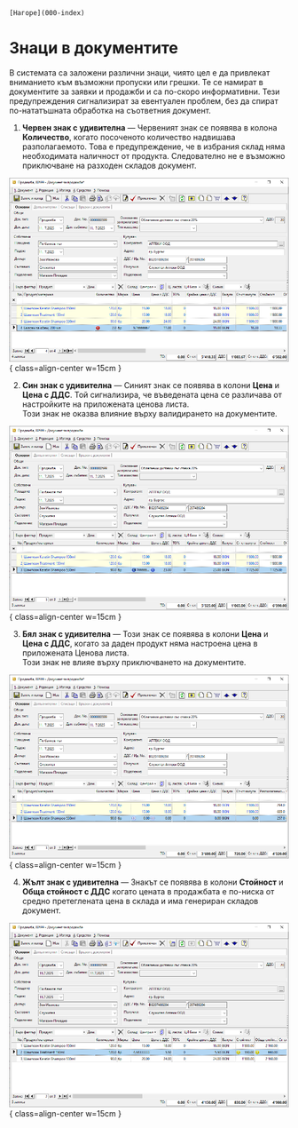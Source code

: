 ```{only} html
[Нагоре](000-index)
```

# Знаци в документите

В системата са заложени различни знаци, чиято цел е да привлекат вниманието към възможни пропуски или грешки. Те се намират в документите за заявки и продажби и са по-скоро информативни. Тези предупреждения сигнализират за евентуален проблем, без да спират по-нататъшната обработка на съответния документ.  

1) **Червен знак с удивителна** — Червеният знак се появява в колона **Количество**, когато посоченото количество надвишава разполагаемото. Това е предупреждение, че в избрания склад няма необходимата наличност от продукта. Следователно не е възможно приключване на разходен складов документ.

![](909-clues1.png){ class=align-center w=15cm }

2) **Син знак с удивителна** — Синият знак се появява в колони **Цена** и **Цена с ДДС**. Той сигнализира, че въведената цена се различава от настройките на приложената ценова листа.  
Този знак не оказва влияние върху валидирането на документите.  

![](909-clues2.png){ class=align-center w=15cm }

3) **Бял знак с удивителна** — Този знак се появява в колони **Цена** и **Цена с ДДС**, когато за даден продукт няма настроена цена в приложената Ценова листа.  
Този знак не влияе върху приключването на документите.  

![](909-clues3.png){ class=align-center w=15cm }

4) **Жълт знак с удивителна** — Знакът се появява в колони **Стойност** и **Обща стойност с ДДС** когато цената в продажбата е по-ниска от средно претеглената цена в склада и има генериран складов документ.   

![](909-clues4.png){ class=align-center w=15cm }
